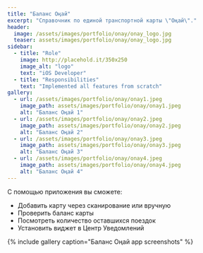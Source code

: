 ```yaml
---
title: "Баланс Оңай"
excerpt: "Справочник по единой транспортной карты \"Оңай\"."
header:
  image: /assets/images/portfolio/onay/onay_logo.jpg
  teaser: assets/images/portfolio/onay/onay_logo.jpg
sidebar:
  - title: "Role"
    image: http://placehold.it/350x250
    image_alt: "logo"
    text: "iOS Developer"
  - title: "Responsibilities"
    text: "Implemented all features from scratch"
gallery:
  - url: /assets/images/portfolio/onay/onay1.jpeg
    image_path: assets/images/portfolio/onay/onay1.jpeg
    alt: "Баланс Оңай 1"
  - url: /assets/images/portfolio/onay/onay2.jpeg
    image_path: assets/images/portfolio/onay/onay2.jpeg
    alt: "Баланс Оңай 2"
  - url: /assets/images/portfolio/onay/onay3.jpeg
    image_path: assets/images/portfolio/onay/onay3.jpeg
    alt: "Баланс Оңай 3"
  - url: /assets/images/portfolio/onay/onay4.jpeg
    image_path: assets/images/portfolio/onay/onay4.jpeg
    alt: "Баланс Оңай 4"
---
```


C помощью приложения вы сможете:
- Добавить карту через сканирование или вручную
- Проверить баланс карты
- Посмотреть количество оставшихся поездок
- Установить виджет в Центр Уведомлений

{% include gallery caption="Баланс Оңай app screenshots" %}
